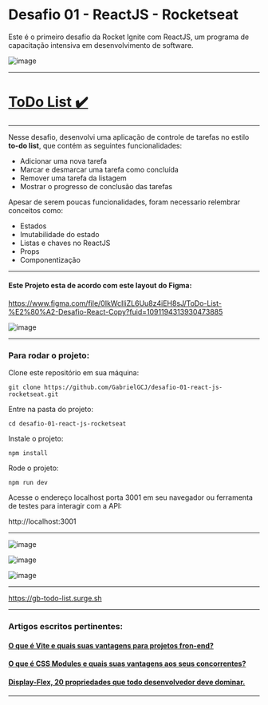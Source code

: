 # Desafio 01 - ReactJS - Rocketseat
Este é o primeiro desafio da Rocket Ignite com ReactJS, um programa de capacitação intensiva em desenvolvimento de software.

![image](https://github.com/GabrielGCJ/ignite/assets/91347602/7b21310b-45a4-4794-80c0-bc4f4e65f244)

----
# <a href="https://gb-todo-list.surge.sh">ToDo List ✔️</a>
----

Nesse desafio, desenvolvi uma aplicação de controle de tarefas no estilo **to-do list**, que contém as seguintes funcionalidades:

- Adicionar uma nova tarefa
- Marcar e desmarcar uma tarefa como concluída
- Remover uma tarefa da listagem
- Mostrar o progresso de conclusão das tarefas

Apesar de serem poucas funcionalidades, foram necessario relembrar conceitos como:

- Estados
- Imutabilidade do estado
- Listas e chaves no ReactJS
- Props
- Componentização

-----

#### Este Projeto esta de acordo com este layout do Figma:

https://www.figma.com/file/0IkWcIliZL6Uu8z4iEH8sJ/ToDo-List-%E2%80%A2-Desafio-React-Copy?fuid=1091194313930473885

![image](https://github.com/GabrielGCJ/desafio-01-react-js-rocketseat/assets/91347602/96cad20c-8c79-4fb0-b372-9a8b0031e496)

-----
### Para rodar o projeto:

Clone este repositório em sua máquina:

```
git clone https://github.com/GabrielGCJ/desafio-01-react-js-rocketseat.git
```

Entre na pasta do projeto:

```
cd desafio-01-react-js-rocketseat
```

Instale o projeto:

```
npm install
```

Rode o projeto:

```
npm run dev
```

Acesse o endereço localhost porta 3001 em seu navegador ou ferramenta de testes para interagir com a API:

http://localhost:3001

----

![image](https://github.com/GabrielGCJ/desafio-01-react-js-rocketseat/assets/91347602/050df16a-00bd-4e18-bfe9-7c61a0f3c7bf)

![image](https://github.com/GabrielGCJ/desafio-01-react-js-rocketseat/assets/91347602/46d51ae0-b8a9-401d-a4c5-476c20b0632a)

![image](https://github.com/GabrielGCJ/desafio-01-react-js-rocketseat/assets/91347602/70b44b06-e207-440a-a151-db8ed8901088)

----

https://gb-todo-list.surge.sh

----

### Artigos escritos pertinentes:

#### <a href="https://dev.to/gabrielgcj/o-que-e-vite-e-quais-suas-vantagens-para-projetos-fron-end-3p5a">O que é Vite e quais suas vantagens para projetos fron-end?</a>

#### <a href="https://dev.to/gabrielgcj/o-que-e-css-modules-e-quais-suas-vantagens-aos-seus-concorrentes-2l6f">O que é CSS Modules e quais suas vantagens aos seus concorrentes?</a>

#### <a href="https://dev.to/gabrielgcj/display-flex-20-propriedades-que-todo-desenvolvedor-deve-dominar-1ne5">Display-Flex, 20 propriedades que todo desenvolvedor deve dominar.</a>

----
